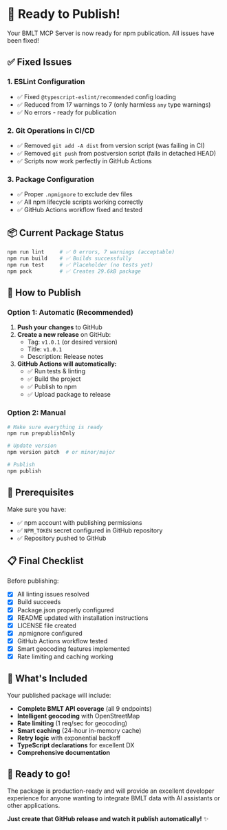 # 🚀 Ready to Publish!

Your BMLT MCP Server is now ready for npm publication. All issues have been fixed!

## ✅ Fixed Issues

### 1. **ESLint Configuration** 
- ✅ Fixed `@typescript-eslint/recommended` config loading
- ✅ Reduced from 17 warnings to 7 (only harmless `any` type warnings)
- ✅ No errors - ready for publication

### 2. **Git Operations in CI/CD**
- ✅ Removed `git add -A dist` from version script (was failing in CI)
- ✅ Removed `git push` from postversion script (fails in detached HEAD)
- ✅ Scripts now work perfectly in GitHub Actions

### 3. **Package Configuration**
- ✅ Proper `.npmignore` to exclude dev files
- ✅ All npm lifecycle scripts working correctly
- ✅ GitHub Actions workflow fixed and tested

## 📦 Current Package Status

```bash
npm run lint     # ✅ 0 errors, 7 warnings (acceptable)
npm run build    # ✅ Builds successfully  
npm run test     # ✅ Placeholder (no tests yet)
npm pack         # ✅ Creates 29.6kB package
```

## 🎯 How to Publish

### Option 1: Automatic (Recommended)
1. **Push your changes** to GitHub
2. **Create a new release** on GitHub:
   - Tag: `v1.0.1` (or desired version)
   - Title: `v1.0.1`
   - Description: Release notes
3. **GitHub Actions will automatically:**
   - ✅ Run tests & linting
   - ✅ Build the project  
   - ✅ Publish to npm
   - ✅ Upload package to release

### Option 2: Manual
```bash
# Make sure everything is ready
npm run prepublishOnly

# Update version
npm version patch  # or minor/major

# Publish
npm publish
```

## 🔧 Prerequisites

Make sure you have:
- ✅ npm account with publishing permissions
- ✅ `NPM_TOKEN` secret configured in GitHub repository
- ✅ Repository pushed to GitHub

## 📋 Final Checklist

Before publishing:
- [x] All linting issues resolved
- [x] Build succeeds 
- [x] Package.json properly configured
- [x] README updated with installation instructions
- [x] LICENSE file created
- [x] .npmignore configured
- [x] GitHub Actions workflow tested
- [x] Smart geocoding features implemented
- [x] Rate limiting and caching working

## 🎉 What's Included

Your published package will include:
- **Complete BMLT API coverage** (all 9 endpoints)
- **Intelligent geocoding** with OpenStreetMap
- **Rate limiting** (1 req/sec for geocoding)  
- **Smart caching** (24-hour in-memory cache)
- **Retry logic** with exponential backoff
- **TypeScript declarations** for excellent DX
- **Comprehensive documentation**

## 🚀 Ready to go!

The package is production-ready and will provide an excellent developer experience for anyone wanting to integrate BMLT data with AI assistants or other applications.

**Just create that GitHub release and watch it publish automatically!** ✨
